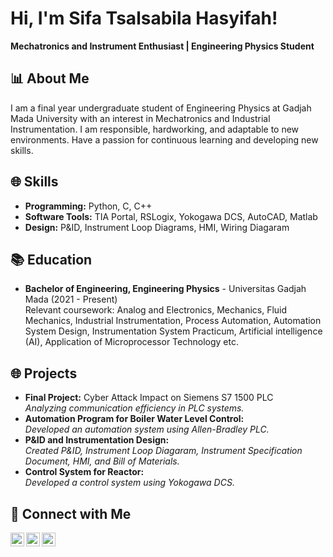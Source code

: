 <h1>Hi, I'm Sifa Tsalsabila Hasyifah!</h1>
<p><strong>Mechatronics and Instrument Enthusiast | Engineering Physics Student</strong></p>

<h2>📊 About Me</h2>
<p>I am a final year undergraduate student of Engineering Physics at Gadjah Mada University with an interest in Mechatronics and Industrial Instrumentation. I am responsible, hardworking, and adaptable to new environments. Have a passion for continuous learning and developing new skills.</p>

<h2>🌐 Skills</h2>
<ul>
  <li><strong>Programming:</strong> Python, C, C++</li>
  <li><strong>Software Tools:</strong> TIA Portal, RSLogix, Yokogawa DCS, AutoCAD, Matlab</li>
  <li><strong>Design:</strong> P&ID, Instrument Loop Diagrams, HMI, Wiring Diagaram</li>
</ul>

<h2>📚 Education</h2>
<ul>
  <li><strong>Bachelor of Engineering, Engineering Physics</strong> - Universitas Gadjah Mada (2021 - Present)<br/>
      Relevant coursework:  Analog and Electronics, Mechanics, Fluid Mechanics, Industrial Instrumentation, Process Automation, Automation System Design, Instrumentation System Practicum, Artificial intelligence (AI), Application of Microprocessor Technology etc.
  </li>
</ul>

<h2>🌐 Projects</h2>
<ul>
  <li><strong>Final Project:</strong> Cyber Attack Impact on Siemens S7 1500 PLC<br/>
      <em>Analyzing communication efficiency in PLC systems.</em>
  </li>
  <li><strong>Automation Program for Boiler Water Level Control:</strong><br/>
      <em>Developed an automation system using Allen-Bradley PLC.</em>
  </li>
  <li><strong>P&ID and Instrumentation Design:</strong><br/>
      <em>Created P&ID, Instrument Loop Diagaram, Instrument Specification Document, HMI, and Bill of Materials.</em>
  </li>
  <li><strong>Control System for Reactor:</strong><br/>
    <em>Developed a control system using Yokogawa DCS.</em>
  </li>
</ul>

<h2>📢 Connect with Me</h2>
<p>
  <a href="https://mail.google.com/mail/?view=cm&fs=1&to=sifa.tsalsabila.hasyifah@mail.ugm.ac.id" target="_blank">
    <img align="left" alt="SifaTsalsabila | Gmail" width="22px" src="https://cdn.jsdelivr.net/npm/simple-icons@v3/icons/gmail.svg" />
  </a>
  <a href="https://linkedin.com/in/sifa-tsalsabila-hasyifah" target="_blank">
    <img align="left" alt="SifaTsalsabila | LinkedIn" width="22px" src="https://cdn.jsdelivr.net/npm/simple-icons@v3/icons/linkedin.svg" />
  </a>
  <a href="https://github.com/sifatsalsabila" target="_blank">
    <img align="left" alt="SifaTsalsabila | GitHub" width="22px" src="https://cdn.jsdelivr.net/npm/simple-icons@v3/icons/github.svg" />
  </a>
</p>
<br />

